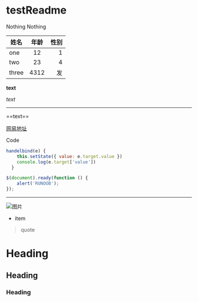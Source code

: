# testReadme
Nothing Nothing

姓名|年龄|性别
--|:--:|--:
one|12|1
two|23|4
three|4312|发

**text**  

*text*  

----

==text==  

[网易地址](http://www.163.com)  

Code	
```Javascript
handelbind(e) {
    this.setState({ value: e.target.value })
    console.log(e.target['value'])
  }
``` 

```javascript
$(document).ready(function () {
    alert('RUNOOB');
});
```
  
  
--------
  
![图片](https://gss0.bdstatic.com/-4o3dSag_xI4khGkpoWK1HF6hhy/baike/whfpf%3D268%2C152%2C50/sign=7edc341804d162d985bb315c77e29bda/ac6eddc451da81cb450ff9115c66d01608243104.jpg)  

* item  

> quote  

# Heading	
## Heading	
### Heading
